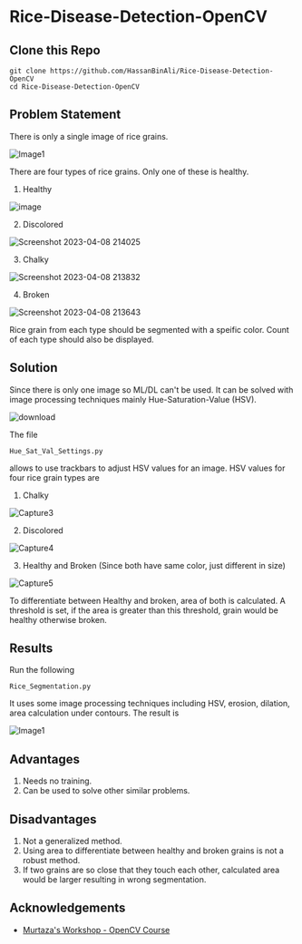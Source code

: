 # Rice-Disease-Detection-OpenCV
## Clone this Repo
```
git clone https://github.com/HassanBinAli/Rice-Disease-Detection-OpenCV
cd Rice-Disease-Detection-OpenCV
```

## Problem Statement
There is only a single image of rice grains.

![Image1](https://github.com/HassanBinAli/Rice-Disease-Detection-OpenCV/assets/87352841/f7f0eaa8-49d0-49ce-8db5-b2fd45bff552)

There are four types of rice grains. Only one of these is healthy.

  1) Healthy
  
  ![image](https://github.com/HassanBinAli/Rice-Disease-Detection-OpenCV/assets/87352841/5d4b1ea0-3e93-4548-bcbf-1a934ede924b)

  2) Discolored

  ![Screenshot 2023-04-08 214025](https://github.com/HassanBinAli/Rice-Disease-Detection-OpenCV/assets/87352841/dbd6e53d-da8f-484a-ac68-52949ff1e36c)

  3) Chalky

  ![Screenshot 2023-04-08 213832](https://github.com/HassanBinAli/Rice-Disease-Detection-OpenCV/assets/87352841/baa8e494-20fc-424b-a432-faaa676575df)

  4) Broken
  
  ![Screenshot 2023-04-08 213643](https://github.com/HassanBinAli/Rice-Disease-Detection-OpenCV/assets/87352841/7d1a684b-e54e-46cb-9977-4334a0772309)

Rice grain from each type should be segmented with a speific color. Count of each type should also be displayed.

## Solution
Since there is only one image so ML/DL can't be used. It can be solved with image processing techniques mainly Hue-Saturation-Value (HSV).

![download](https://github.com/HassanBinAli/Rice-Disease-Detection-OpenCV/assets/87352841/3c571dff-65fc-4eff-af9f-7697cfa45862)

The file

    Hue_Sat_Val_Settings.py
    
allows to use trackbars to adjust HSV values for an image. HSV values for four rice grain types are

  1) Chalky

![Capture3](https://github.com/HassanBinAli/Rice-Disease-Detection-OpenCV/assets/87352841/61cd2736-0449-4fae-955b-22fdbb4539ca)

  2) Discolored

![Capture4](https://github.com/HassanBinAli/Rice-Disease-Detection-OpenCV/assets/87352841/f1eefc9f-252c-4dd1-acf0-938c25fead12)

  3) Healthy and Broken (Since both have same color, just different in size)
  
  ![Capture5](https://github.com/HassanBinAli/Rice-Disease-Detection-OpenCV/assets/87352841/dd5902d9-621d-48b1-aaff-0683fb26f170)

To differentiate between Healthy and broken, area of both is calculated. A threshold is set, if the area is greater than this threshold, 
grain would be healthy otherwise broken.

## Results
Run the following

    Rice_Segmentation.py
    
It uses some image processing techniques including HSV, erosion, dilation, area calculation under contours. The result is

![Image1](https://github.com/HassanBinAli/Rice-Disease-Detection-OpenCV/assets/87352841/d1cfa749-ee5c-4297-80a1-e203513b082e)

## Advantages
  1) Needs no training.
  2) Can be used to solve other similar problems.

## Disadvantages
  1) Not a generalized method.
  2) Using area to differentiate between healthy and broken grains is not a robust method.
  3) If two grains are so close that they touch each other, calculated area would be larger resulting in wrong segmentation.

## Acknowledgements

 - [Murtaza's Workshop - OpenCV Course](https://www.youtube.com/watch?v=WQeoO7MI0Bs)
